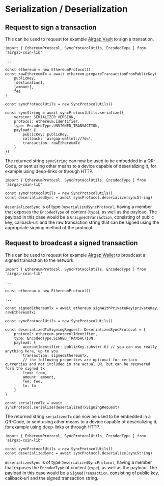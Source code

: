 # Serialization / Deserialization

## Request to sign a transaction

This can be used to request for example [Airgap Vault](https://github.com/airgap-it/airgap-vault) to sign a transation.

```
import { EthereumProtocol, SyncProtocolUtils, EncodedType } from 'airgap-coin-lib'

...

const ethereum = new EthereumProtocol()
const rawEthereumTx = await ethereum.prepareTransactionFromPublicKey(
    publicKey,
    [destination],
    [amount],
    fee
)

const syncProtocolUtils = new SyncProtocolUtils()

const syncString = await syncProtocolUtils.serialize({
    version: SERIALIZER_VERSION,
    protocol: ethereum.identifier,
    type: EncodedType.UNSIGNED_TRANSACTION,
    payload: {
        publicKey: publicKey,
        callback: 'airgap-wallet://?d=',
        transaction: rawEthereumTx
    }
})
```

The returned string `syncString` can now be used to be embedded in a QR-Code, or sent using other means to a device capable of deserializing it, for example using deep-links or through HTTP.

```
import { EthereumProtocol, SyncProtocolUtils, EncodedType } from 'airgap-coin-lib'

const syncProtocolUtils = new SyncProtocolUtils()
const deserializedSync = await syncProtocol.deserialize(syncString)
```

`deserializedSync` is of type `DeserializedSyncProtocol`, having a member that exposes the `EncodedType` of content (`type`), as well as the payload. The payload in this case would be a `UnsignedTransaction`, consisting of public key, callback-url and the raw transaction string that can be signed using the appropriate signing method of the protocol.

## Request to broadcast a signed transaction

This can be used to request for example [Airgap Wallet](https://github.com/airgap-it/airgap-wallet) to broadcast a signed transaction to the network.

```
import { EthereumProtocol, SyncProtocolUtils, EncodedType } from 'airgap-coin-lib'

...

const ethereum = new EthereumProtocol()

...

const signedEthereumTx = await ethereum.signWithPrivateKey(privateKey, rawEthereumTx)

const syncProtocolUtils = new SyncProtocolUtils()

const deserializedTxSigningRequest: DeserializedSyncProtocol = {
    protocol: ethereum.protocolIdentifier,
    type: EncodedType.SIGNED_TRANSACTION,
    payload: {
        accountIdentifier: publicKey.substr(-6) // you can use really anything here, up to you
        transaction: signedEthereumTx,
        // the following properties are optional for certain currencies and not included in the actual QR, but can be recovered form the signed tx
        from: from,
        amount: amount,
        fee: fee,
        to: to
    }
}

const serializedTx = await syncProtocol.serialize(deserializedTxSigningRequest)
```

The returned string `serializedTx` can now be used to be embedded in a QR-Code, or sent using other means to a device capable of deserializing it, for example using deep-links or through HTTP.

```
import { EthereumProtocol, SyncProtocolUtils, EncodedType } from 'airgap-coin-lib'

const syncProtocolUtils = new SyncProtocolUtils()
const deserializedSync = await syncProtocol.deserialize(syncString)
```

`deserializedSync` is of type `DeserializedSyncProtocol`, having a member that exposes the `EncodedType` of content (`type`), as well as the payload. The payload in this case would be a `SignedTransaction`, consisting of public key, callback-url and the signed transaction string.
